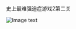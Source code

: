 史上最难强迫症游戏2第二关

![Image text](https://raw.githubusercontent.com/weqq2019/ANJL/blob/master/img/史上最难强迫症游戏2第二关.gif)

